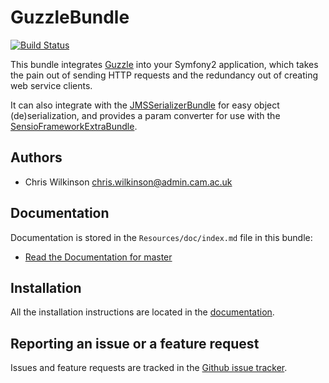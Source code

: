 GuzzleBundle
============

[![Build Status](https://secure.travis-ci.org/misd-service-development/guzzle-bundle.png)](http://travis-ci.org/misd-service-development/guzzle-bundle)

This bundle integrates [Guzzle](http://guzzlephp.org/) into your Symfony2 application, which takes the pain out of sending HTTP requests and the redundancy out of creating web service clients.

It can also integrate with the [JMSSerializerBundle](http://jmsyst.com/bundles/JMSSerializerBundle) for easy object (de)serialization, and provides a param converter for use with the [SensioFrameworkExtraBundle](http://symfony.com/doc/current/bundles/SensioFrameworkExtraBundle/).

Authors
-------

* Chris Wilkinson <chris.wilkinson@admin.cam.ac.uk>

Documentation
-------------

Documentation is stored in the `Resources/doc/index.md` file in this bundle:

* [Read the Documentation for master](https://github.com/misd-service-development/guzzle-bundle/blob/master/Resources/doc/index.md)

Installation
------------

All the installation instructions are located in the [documentation](https://github.com/misd-service-development/guzzle-bundle/blob/master/Resources/doc/index.md).

Reporting an issue or a feature request
---------------------------------------

Issues and feature requests are tracked in the [Github issue tracker](https://github.com/misd-service-development/guzzle-bundle/issues).

